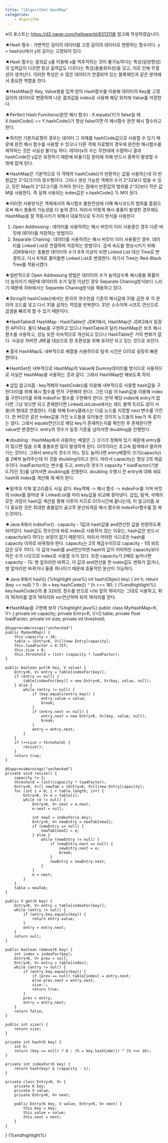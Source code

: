 ```yaml
---
title: "[Algorithm] HashMap"
categories:
    - Algorithm
---
```

※이 포스트는 https://d2.naver.com/helloworld/831311를 참고해 작성하였습니다.

★Hash 함수 : 가변적인 길이의 데이터를 고정 길이의 데이터로 변환하는 함수이다. y = hash(x)에서 y의 길이는 고정되어 있다. 

★Hash 함수는 결과값 y를 이용해 x를 역추적하는 것이 불가능하다는 특성(일방향성)과 입력값이 다르면 항상 출력값도 다르다는 특성(충돌회피성)을 갖고, 이로 인해 무결성이 생겨난다. 이러한 특성은 수 많은 데이터가 연결되어 있는 블록체인과 같은 분야에서 중요한 역할을 한다.

★HashMap은 Key, Value쌍을 입력 받아 Hash함수를 이용해 데이터의 Key를 고정길이의 데이터로 변환하여 나온 결과값을 index로 사용해 해당 위치에 Value를 저장한다.

★Perfect Hash Functions(완전 해시 함수) : X.equals(Y)가 false일 때 X.hashCode() == Y.hashCode()가 항상 false이면 이 해시함수 완전 해시 함수라고 한다. 

★하지만 기본자료형의 경우는 데이터 그 자체를 hashCode값으로 사용할 수 있기 때문에 완전 해시 함수를 사용할 수 있으나 다른 객체 자료형의 경우에 완전한 해시함수를 제작하는 것은 사실상 불가능 하다. 데이터x의 수는 무한대에 수렴하나 결과 hashCode인 y값은 유한하기 때문에 비둘기집 원리에 의해 반드시 중복이 발생할 수 밖에 없게 된다.

★HashMap은 기본적으로 각 객체의 hashCode()가 반환하는 값을 사용하는데 이 반환값은 2^32크기의 정수형이다. 그러나 생성 가능한 객체의 수가 2^32보다 많을 수 있고, 모든 Map이 2^32크기를 가져야 한다는 점에서 반환값의 범위를 2^32보다 작은 값 M을 사용한다. 즉 실제 사용되는 index값은 x.hashCode() % M이 된다.

★이러한 사용방식은 객체에서의 해시함수 불완전성에 더해 해시코드의 범위를 좁힘으로써 해시 충돌의 가능성을 더 높여 준다. 따라서 이렇게 해시 충돌이 발생한 경우에도 HashMap을 잘 작동시키기 위해서 대표적으로 두가지 방식을 사용한다

1. Open Addressing : 데이터를 사용하려는 해시 버킷이 이미 사용중인 경우 다른 버킷에 데이터를 저장하는 방법이다. 
2. Separate Chaning : 데이터를 사용하려는 해시 버킷이 이미 사용중인 경우, 데이터를 Linked List로 연결하여 저장하는 방법이다. 검색 속도를 향상시키기 위해 JDK8에서는 충돌한 데이터의 수가 8개 이상이 되면 Linked List 대신 Tree로 변경하고, 다시 6개로 줄어들면 Linked List로 변경한다. 여기서 Tree는 Red-Black Tree를 적용시켰다.

★일반적으로 Open Addressing 방법은 데이터의 수가 늘어날수록 해시충돌 확률이 더 높아지기 때문에 데이터의 수가 일정 이상인 경우 Separate Chaning방식보다 느리기 때문에 자바에서는 Separete Chaning방식을 채용하고 있다.

★String의 hashCode()에서는 문자의 갯수만큼 기존의 해시값에 31을 곱한 후 각 문자의 코드를 넣고 다시 31을 곱하는 작업을 반복한다. 31은 소수이며 시프트 연산으로 곱셈을 빠르게 할 수 있기 때문이다.

★HashTable과 HashMap : HashTable은 JDK1에서, HashMap은 JDK2에서 등장한 API이다. 둘다 Map을 구현하고 있으나 HashTable과 달리 HashMap은 보조 해시 함수를 사용하고, 성능 또한 지속적으로 개선되고 있으나 HashTable은 거의 변화가 없다. 사실상 저버전 JRE를 대상으로 한 호환성을 위해 유지만 되고 있는 것으로 보인다.

★결국 HashMap도 내부적으로 배열을 사용하므로 탐색 시간은 O(1)로 굉장히 빠른 편이다.

★HashSet은 내부적으로 HashMap의 Value에 Dummy데이터를 방식으로 사용하므로 사실은 HashMap을 사용하는 것과 같다. 그래서 HashMap만 해보도록 하자.

★삽입 알고리즘 : key객체의 hashCode()를 이용해 내부적으로 사용할 hash값을 구한다(이를 위해 해시 함수를 먼저 구현해야 한다). 그런 다음 이 hash값을 이용해 index를 구한다(이를 위해 indexFor 함수를 구현해야 한다). 만약 해당 index에 entry가 없다면 그냥 넣으면 되고 존재한다면 LinkedList(Java에서는 레드 블랙 트리도 같이 사용)의 형태로 연결한다. 이를 위해 Entry클래스는 다음 노드를 지정할 next 변수를 가진다. 한 버킷은 같은 index값을 가진 노드들을 모아놓은 것이지 노드들의 key가 꼭 같지는 않다. 그래서 equals연산으로 해당 key가 존재하는지를 확인한 후 존재한다면 value만 변경한다. entry의 갯수가 일정 기준을 넘어서면 doubling을 진행한다.

★doubling : HashMap에서 사용하는 배열은 그 크기가 정해져 있기 때문에 entry들이 많으면 많을 수록 충돌또한 많이 발생하게 된다. O(1)이라는 초고속 탐색에서 멀어져 가는 것이다. 그래서 entry의 갯수가 어느 정도 늘어나면 entry배열의 크기(capacity)를 2배씩 늘려주는데 이 것을 doubling이라고 한다. 따라서 capacity는 항상 2의 제곱수이다. loadFactor라는 변수를 두고, entry의 갯수가 capacity * loadFactor(기본 0.75인 듯)를 넘어서면 doubling을 진행한다. doubling 수행시 전 entry에 대해 새로 hash와 index를 계산해 재 배치 한다.

★탐색과 삭제 알고리즘도 사실 같다. Key객체 -> 해시 함수 -> indexFor를 거쳐 버킷의 index를 알아낸 후 LinkedList를 따라 key값을 비교해 찾아낸다. 삽입, 탐색, 삭제의 모든 과정이 hash값 계산을 통해 이루어 지므로 O(1)시간에 끝나는데, 이 알고리즘 보다 중요한 것은 최대한 충돌없이 골고루 분산되게끔 해시 함수와 indexFor함수를 잘 짜는것이다.

★Java 8에서 indexFor() : capacity - 1값과 hash값을 and연산한 값을 반환하도록 되어있다. hash값도 정수인데 바로 index로 사용하지 않는 이유는, hash값은 반드시 capacity보다 작다는 보장이 없기 때문이다. 따라서 어떠한 식으로든 hash를 capacity 이하로 바꿔줘야 한다. capacity는 2의 제곱수이므로 capacity - 1의 비트값은 모두 1이다. 이 값과 hash를 and연산하면 hash의 값이 어떠하든 capacity보다 작은 수가 나오므로 index로 사용할 수가 있다. 또한 capacity가 2배로 늘어나면 capacity - 1도 맨 앞자리만 바뀌고, 이 값과 and연산을 한 index값도 변화가 없거나, 맨 앞자리만 바뀌거나 둘중 하나이기 때문에 효율적인 분산이 가능하다.

★Java 8에서 hash()
{%highlight java%}
int hash(Object key) {
    int h;
    return (key == null) ? 0 : (h = key.hashCode()) ^ (h >>> 16);
}
{%endhighlight%}
key.hashCode()의 총 32비트 정수를 반으로 나눠 앞의 16자리는 그대로 사용하고, 뒤의 16자리를 앞의 16자리와 xor연산하여 뒤의 16자리를 한다.

★HashMap을 구현해 보자
{%highlight java%}
public class MyHashMap<K, V> {
	private int capacity;
	private Entry<K, V>[] table;
	private float loadFactor;
	private int size;
	private int threshold;
	
	@SuppressWarnings("unchecked")
	public MyHashMap() {
		this.capacity = 16;
		table = (Entry<K, V>[])new Entry[capacity];
		this.loadFactor = 0.75f;
		this.size = 0;
		this.threshold = (int) (capacity * loadFactor);
	}	

	public boolean put(K key, V value) {
		Entry<K, V> entry = table[indexFor(key)];
		if (entry == null) {
			table[indexFor(key)] = new Entry<K, V>(key, value, null);
		} else {
			while (entry != null) {
				if (key.equals(entry.key)) {
					entry.value = value;
					break;
				}
				if (entry.next == null) {
					entry.next = new Entry<K, V>(key, value, null);
					break;
				}
				entry = entry.next;
			}
		}
		if (++size > threshold) {
			resize();
		}
		return true;
	}
	
	@SuppressWarnings("unchecked")
	private void resize() {
		capacity *= 2;
		threshold = (int)(capacity * loadFactor);
		Entry<K, V>[] newTab = (Entry<K, V>[])new Entry[capacity];
		for (int i = 0; i < table.length; i++) {
			Entry<K, V> e = table[i];
			while (e != null) {
				Entry<K, V> next = e.next;
				e.next = null;
				
				int newI = indexFor(e.key);
				Entry<K, V> newEntry = newTab[newI];
				if (newEntry == null) {
					newTab[newI] = e;
				} else {
					while (newEntry != null) {
						if (newEntry.next == null) {
							newEntry.next = e;
							break;
						}
						newEntry = newEntry.next;
					}
				}
				e = next;
			}
		}
		table = newTab;
	}
	
	public V get(K key) {
		Entry<K, V> entry = table[indexFor(key)];
		while (entry != null) {
			if (entry.key.equals(key)) {
				return entry.value;
			}
			entry = entry.next;
		}
		return null;
	}
	
	public boolean remove(K key) {
		int index = indexFor(key);
		Entry<K, V> prev = null;
		Entry<K, V> entry = table[index];
		while (entry != null) {
			if (entry.key.equals(key)) {
				if (prev == null) table[index] = entry.next;
				else prev.next = entry.next;
				size--;
				return true;
			}
			prev = entry;
			entry = entry.next;
		}
		return false;
	}
	
	public int size() {
		return size;
	}

	private int hash(K key) {
		int h;
        return (key == null) ? 0 : (h = key.hashCode()) ^ (h >>> 16);
	}
	
	private int indexFor(K key) {
		return hash(key) & (capacity - 1);
	}
	
	private class Entry<K, V> {
		private K key;
		private V value;
		private Entry<K, V> next;
		
		public Entry(K key, V value, Entry<K, V> next) {
			this.key = key;
			this.value = value;
			this.next = next;
		}
	}
}
{%endhighlight%}
